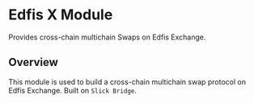 # Edfis X Module
Provides cross-chain multichain Swaps on Edfis Exchange.

## Overview

This module is used to build a cross-chain multichain swap protocol on Edfis Exchange. Built on `Slick Bridge`.
